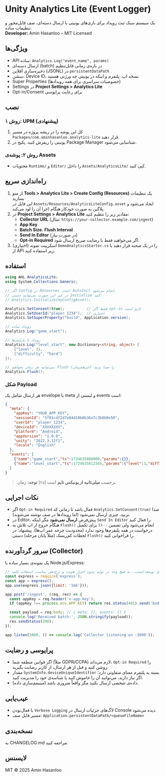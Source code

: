 # Unity Analytics Lite (Event Logger)

یک سیستم سبک ثبت رویداد برای بازی‌های یونیتی با ارسال دسته‌ای، صف فایل‌محور و تنظیمات ساده.  
**Developer:** Amin Hasanloo – MIT Licensed

## ویژگی‌ها
- API ساده: `Analytics.Log("event_name", params)`
- ارسال دسته‌ای (batch) در بازه‌ی زمانی قابل‌تنظیم
- ذخیره‌سازی آفلاین (JSONL) در `persistentDataPath`
- سشن، Device ID، نسخه اپ، پلتفرم و اینکه در یونیتی چه ورژنی هستید
- Super Properties (خصوصیات سراسری برای همه رویدادها)
- Settings در **Project Settings > Analytics Lite**
- Opt-in/Consent برای رعایت پرایوسی

## نصب

### روش ۱: UPM (پیشنهادی)
1. کل این پوشه را در ریشه پروژه در مسیر `Packages/com.aminhasanloo.analytics-lite` قرار دهید.
2. یونیتی را ریفرش کنید. پکیج در Package Manager شناسایی می‌شود.

### روش ۲: پوشه‌ی Assets
- محتویات `Runtime/` و `Editor/` را داخل `Assets/AnalyticsLite/` کپی کنید.

## راه‌اندازی سریع

1. از منو **Tools > Analytics Lite > Create Config (Resources)** یک تنظیمات بسازید  
   این فایل در `Assets/Resources/AnalyticsLiteConfig.asset` ایجاد می‌شود و پلاگین به صورت خودکار هنگام اجرا آن را لود می‌کند.
2. در **Project Settings > Analytics Lite** مقادیر زیر را تنظیم کنید:
   - **Collector URL** (مثال: `https://your-collector.example.com/ingest`)
   - **App Key**
   - **Batch Size**، **Flush Interval**
   - **Send In Editor** (در صورت نیاز)
   - **Opt-in Required** اگر می‌خواهید فقط با رضایت صریح ارسال شود.
3. (اختیاری) اسکریپت نمونه `DemoAnalyticsStarter.cs` را در یک صحنه قرار دهید یا از API زیر استفاده کنید.

## استفاده

```csharp
using AHL.AnalyticsLite;
using System.Collections.Generic;

// اگر Config در Resources است، AutoInit انجام می‌شود.
// در غیر این صورت می‌توانید دستی Initialize کنید:
// Analytics.Initialize(myConfigAsset);

Analytics.SetConsent(true);          // فقط اگر opt-in لازم است
Analytics.SetUserId("player_1234");  // اختیاری
Analytics.SetSuperProperty("build", Application.version);

// رویداد ساده
Analytics.Log("game_start");

// رویداد با پارامترها
Analytics.Log("level_start", new Dictionary<string, object> {
    {"level", 3},
    {"difficulty", "hard"}
});

// می‌توانید هر زمان بخواهید، Flush را صدا بزنید (غیرهمزمان)
Analytics.Flush();
```

### شکل Payload
هر ارسال شامل یک envelope با meta و لیستی از events است:
```json
{
  "meta": {
    "appKey": "YOUR_APP_KEY",
    "sessionId": "5f01c4f2d7e84d10b0b36a7c3b8b0e50",
    "userId": "player_1234",
    "deviceId": "XXXXXXXX",
    "platform": "Android",
    "appVersion": "1.0.0",
    "unity": "2022.3.12f1",
    "locale": "English"
  },
  "events": [
    {"name":"game_start","ts":1724635800000,"params":{}},
    {"name":"level_start","ts":1724635812345,"params":{"level":3,"difficulty":"hard"}}
  ]
}
```

> **توجه:** زمان (`ts`) برحسب **میلی‌ثانیه از یونیکس تایم** است.

## نکات اجرایی
- اگر `Opt-in Required` فعال باشد تا زمانی که `Analytics.SetConsent(true)` صدا نزنید، چیزی ارسال نمی‌شود (اما رویدادها در صف نوشته می‌شوند).
- در Editor، پیش‌فرض **ارسال نمی‌شود** مگر اینکه `Send In Editor` را فعال کنید.
- هنگام خروج از اپ تلاش به `Flush()` انجام می‌شود ولی تضمین ۱۰۰٪ برای تکمیل درخواست در همه پلتفرم‌ها وجود ندارد (محدودیت چرخه عمر اپ‌ها). پیشنهاد: در لحظات کم‌ریسک (مثلاً پایان مرحله) دستی `Flush()` را فراخوانی کنید.

## سرور گردآورنده (Collector)
یک نمونه‌ی بسیار ساده با Node.js/Express:

```js
// فقط برای توسعه/تست. به هیچ وجه در تولید بدون احراز هویت و نرخ‌دهی مناسب استفاده نکنید.
const express = require('express');
const app = express();
app.use(express.json({limit: '1mb'}));

app.post('/ingest', (req, res) => {
  const appKey = req.header('x-app-key');
  if (appKey !== process.env.APP_KEY) return res.status(401).send('bad app key');

  const payload = req.body; // { meta: {}, events: [] }
  console.log('Received batch:', JSON.stringify(payload));
  res.sendStatus(200);
});

app.listen(3000, () => console.log('Collector listening on :3000'));
```

## پرایوسی و رضایت
- اگر قوانین منطقه شما (مثلاً GDPR/CCPA) لازم می‌داند، `Opt-in Required` را روشن کنید و قبل از هر ارسال، از کاربر رضایت بگیرید.
- مقدار `SystemInfo.deviceUniqueIdentifier` بسته به پلتفرم معنای متفاوتی دارد؛ اگر نیاز دارید، می‌توانید آن را خاموش کنید یا شناسه‌ی خود را مدیریت کنید.
- داده‌ی شخصی ارسال نکنید مگر واقعاً ضروری باشد (مینیمم‌سازی داده).

## عیب‌یابی
- با فعال‌بودن `Verbose Logging` لاگ‌های جزئیات ارسال در Console دیده می‌شود.
- مسیر فایل صف: `Application.persistentDataPath/<queueFileName>`

## نسخه‌بندی
به CHANGELOG.md مراجعه کنید.

## لایسنس
MIT © 2025 Amin Hasanloo
